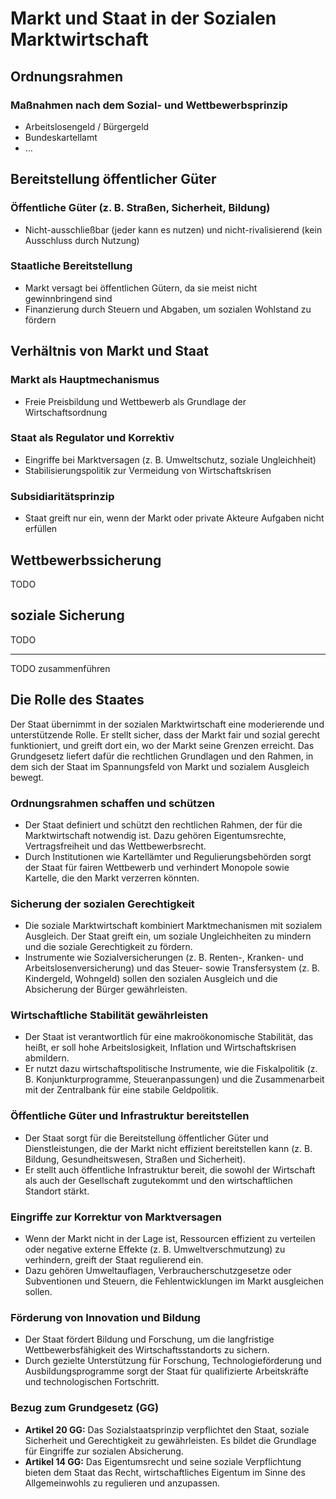 # Markt und Staat in der Sozialen Marktwirtschaft

## Ordnungsrahmen

### Maßnahmen nach dem Sozial- und Wettbewerbsprinzip

- Arbeitslosengeld / Bürgergeld
- Bundeskartellamt
- …

## Bereitstellung öffentlicher Güter

### Öffentliche Güter (z. B. Straßen, Sicherheit, Bildung)

- Nicht-ausschließbar (jeder kann es nutzen) und nicht-rivalisierend (kein Ausschluss durch Nutzung)

### Staatliche Bereitstellung

- Markt versagt bei öffentlichen Gütern, da sie meist nicht gewinnbringend sind
- Finanzierung durch Steuern und Abgaben, um sozialen Wohlstand zu fördern

## Verhältnis von Markt und Staat

### Markt als Hauptmechanismus

- Freie Preisbildung und Wettbewerb als Grundlage der Wirtschaftsordnung

### Staat als Regulator und Korrektiv

- Eingriffe bei Marktversagen (z. B. Umweltschutz, soziale Ungleichheit)
- Stabilisierungspolitik zur Vermeidung von Wirtschaftskrisen

### Subsidiaritätsprinzip

- Staat greift nur ein, wenn der Markt oder private Akteure Aufgaben nicht erfüllen

## Wettbewerbssicherung

TODO

## soziale Sicherung

TODO

---

TODO zusammenführen

## Die Rolle des Staates

Der Staat übernimmt in der sozialen Marktwirtschaft eine moderierende und unterstützende Rolle. Er stellt sicher, dass der Markt fair und sozial gerecht funktioniert, und greift dort ein, wo der Markt seine Grenzen erreicht. Das Grundgesetz liefert dafür die rechtlichen Grundlagen und den Rahmen, in dem sich der Staat im Spannungsfeld von Markt und sozialem Ausgleich bewegt.

### Ordnungsrahmen schaffen und schützen

- Der Staat definiert und schützt den rechtlichen Rahmen, der für die Marktwirtschaft notwendig ist. Dazu gehören Eigentumsrechte, Vertragsfreiheit und das Wettbewerbsrecht.
- Durch Institutionen wie Kartellämter und Regulierungsbehörden sorgt der Staat für fairen Wettbewerb und verhindert Monopole sowie Kartelle, die den Markt verzerren könnten.

### Sicherung der sozialen Gerechtigkeit

- Die soziale Marktwirtschaft kombiniert Marktmechanismen mit sozialem Ausgleich. Der Staat greift ein, um soziale Ungleichheiten zu mindern und die soziale Gerechtigkeit zu fördern.
- Instrumente wie Sozialversicherungen (z. B. Renten-, Kranken- und Arbeitslosenversicherung) und das Steuer- sowie Transfersystem (z. B. Kindergeld, Wohngeld) sollen den sozialen Ausgleich und die Absicherung der Bürger gewährleisten.

### Wirtschaftliche Stabilität gewährleisten

- Der Staat ist verantwortlich für eine makroökonomische Stabilität, das heißt, er soll hohe Arbeitslosigkeit, Inflation und Wirtschaftskrisen abmildern.
- Er nutzt dazu wirtschaftspolitische Instrumente, wie die Fiskalpolitik (z. B. Konjunkturprogramme, Steueranpassungen) und die Zusammenarbeit mit der Zentralbank für eine stabile Geldpolitik.

### Öffentliche Güter und Infrastruktur bereitstellen

- Der Staat sorgt für die Bereitstellung öffentlicher Güter und Dienstleistungen, die der Markt nicht effizient bereitstellen kann (z. B. Bildung, Gesundheitswesen, Straßen und Sicherheit).
- Er stellt auch öffentliche Infrastruktur bereit, die sowohl der Wirtschaft als auch der Gesellschaft zugutekommt und den wirtschaftlichen Standort stärkt.

### Eingriffe zur Korrektur von Marktversagen

- Wenn der Markt nicht in der Lage ist, Ressourcen effizient zu verteilen oder negative externe Effekte (z. B. Umweltverschmutzung) zu verhindern, greift der Staat regulierend ein.
- Dazu gehören Umweltauflagen, Verbraucherschutzgesetze oder Subventionen und Steuern, die Fehlentwicklungen im Markt ausgleichen sollen.

### Förderung von Innovation und Bildung

- Der Staat fördert Bildung und Forschung, um die langfristige Wettbewerbsfähigkeit des Wirtschaftsstandorts zu sichern.
- Durch gezielte Unterstützung für Forschung, Technologieförderung und Ausbildungsprogramme sorgt der Staat für qualifizierte Arbeitskräfte und technologischen Fortschritt.

### Bezug zum Grundgesetz (GG)

- **Artikel 20 GG:** Das Sozialstaatsprinzip verpflichtet den Staat, soziale Sicherheit und Gerechtigkeit zu gewährleisten. Es bildet die Grundlage für Eingriffe zur sozialen Absicherung.
- **Artikel 14 GG:** Das Eigentumsrecht und seine soziale Verpflichtung bieten dem Staat das Recht, wirtschaftliches Eigentum im Sinne des Allgemeinwohls zu regulieren und anzupassen.

